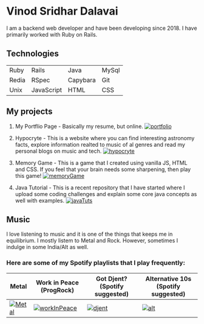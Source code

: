 # Vinod Sridhar Dalavai

I am a backend web developer and have been developing since 2018. I have primarily worked with Ruby on Rails.

## Technologies

|||||
|----|----|----|----|
| Ruby | Rails | Java | MySql |
| Redia | RSpec | Capybara | Git |
| Unix | JavaScript | HTML | CSS |

## My projects
1. My Portflio Page - Basically my resume, but online.
  [![portfolio](https://user-images.githubusercontent.com/26185142/116791150-0d6e7c80-aad6-11eb-89e8-44dc98d3976d.png)](http://vinoddalavai.xyz)
  
2. Hypocryte - This is a website where you can find interesting astronomy facts, explore information realted to music of al genres and read my personal blogs on music and tech.
[![hypocryte](https://user-images.githubusercontent.com/26185142/116791382-7dc9cd80-aad7-11eb-8a12-982632632c34.png)](https://www.hypocryte.monster)

3. Memory Game - This is a game that I created using vanilla JS, HTML and CSS. If you feel that your brain needs some sharpening, then play this game!
[![memoryGame](https://user-images.githubusercontent.com/26185142/116791456-28da8700-aad8-11eb-9e21-c70c55a0b8dc.png)](https://shielded-bastion-33293.herokuapp.com/)

4. Java Tutorial - This is a recent repository that I have started where I upload some coding challenges and explain some core java concepts as well with examples.
[![javaTuts](https://user-images.githubusercontent.com/26185142/116791526-aa321980-aad8-11eb-925a-af0bb47711c3.png)](https://github.com/dsvinod90/java_tuts)

## Music
I love listening to music and it is one of the things that keeps me in equilibrium. I mostly listem to Metal and Rock. However, sometimes I indulge in some India/Alt as well.
### Here are some of my Spotify playlists that I play frequently:
| Metal | Work in Peace (ProgRock) | Got Djent? (Spotify suggested) | Alternative 10s (Spotify suggested) |
|----|----| ---- | ---- |
| [![Metal](https://user-images.githubusercontent.com/26185142/116792005-c5eaef00-aadb-11eb-9e75-5ddbd0a6224d.png)](https://open.spotify.com/playlist/6YLqFxSHI3h3MnlPpdil7b?si=J9vdNt1kSn2sbVvbstGCCg) | [![workInPeace](https://user-images.githubusercontent.com/26185142/116792082-2f6afd80-aadc-11eb-8a45-0dfe16b245f3.png)](https://open.spotify.com/playlist/2DDoB2u0C6t8d9ahEDAcfv?si=4iEW9b6xRLKEdMMJQ--mNQ) | [![djent](https://user-images.githubusercontent.com/26185142/116792276-3e9e7b00-aadd-11eb-97c8-2e1025b48673.png)](https://open.spotify.com/playlist/37i9dQZF1DX6GRSnGELn7L?si=WUZvK0reSha2b23FBvMj1w) | [![alt](https://user-images.githubusercontent.com/26185142/116792319-7dcccc00-aadd-11eb-9beb-64a984a6f600.png)](https://open.spotify.com/playlist/37i9dQZF1DX873GaRGUmPl?si=fg0lrMsTTMKzjdfuGqycFQ) |



